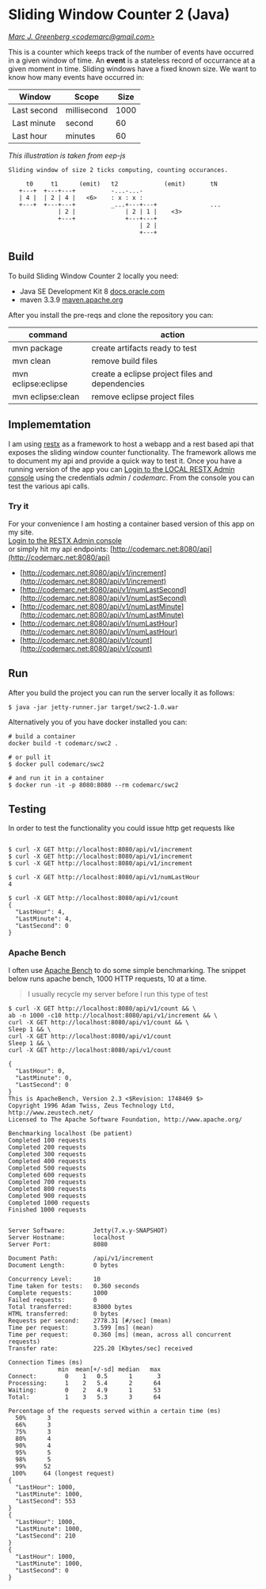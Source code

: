 # Sliding Window Counter 2 (Java)
[*Marc J. Greenberg &lt;codemarc@gmail.com&gt;*](mailto:codemarc@gmail.com)


This is a counter which keeps track of the number of events have occurred in a given 
window of time. An __event__ is a stateless record of occurrance at a given moment in 
time.  Sliding windows have a fixed known size.  We want to know how many events have 
occurred in:  

Window      | Scope       | Size 
------      | -----       | ---- 
Last second | millisecond | 1000
Last minute | second      | 60
Last hour   | minutes     | 60


_This illustration is taken from eep-js_

``` text
Sliding window of size 2 ticks computing, counting occurances.

     t0     t1      (emit)   t2             (emit)       tN
   +---+  +---+---+          -...-...-
   | 4 |  | 2 | 4 |   <6>    : x : x :
   +---+  +---+---+          _...+---+---+               ...
              | 2 |              | 2 | 1 |    <3>
              +---+              +---+---+
                                     | 2 |
                                     +---+
```
 
## Build
 
To build Sliding Window Counter 2 locally you need: 

 * Java SE Development Kit 8 [docs.oracle.com](http://docs.oracle.com/javase/8/docs/)  
 * maven 3.3.9 [maven.apache.org](https://maven.apache.org)
    

After you install the pre-reqs and clone the repository you can:  

command                 | action
----------------------- | -------------
mvn package             | create artifacts ready to test
mvn clean               | remove build files
mvn eclipse:eclipse     | create a eclipse project files and dependencies
mvn eclipse:clean       | remove eclipse project files
  
  
## Implememtation
I am using [restx](http://restx.io) as a framework to host a webapp and a rest based api that 
exposes the sliding window counter functionality. The framework allows me to document 
my api and provide a quick way to test it. Once you have a running version of the app you can 
[Login to the LOCAL RESTX Admin console](http://localhost:8080/api/@/ui/api-docs/) 
using the credentials _admin_ / _codemarc_. From the console you can test the various api calls. 

### Try it
For your convenience I am hosting a container based version of this app on my site.  
[Login to the RESTX Admin console](http://codemarc.net:8080/api/@/ui/api-docs/)  
or simply hit my api endpoints: [http://codemarc.net:8080/api](http://codemarc.net:8080/api)

* [http://codemarc.net:8080/api/v1/increment](http://codemarc.net:8080/api/v1/increment)
* [http://codemarc.net:8080/api/v1/numLastSecond](http://codemarc.net:8080/api/v1/numLastSecond)
* [http://codemarc.net:8080/api/v1/numLastMinute](http://codemarc.net:8080/api/v1/numLastMinute)
* [http://codemarc.net:8080/api/v1/numLastHour](http://codemarc.net:8080/api/v1/numLastHour)
* [http://codemarc.net:8080/api/v1/count](http://codemarc.net:8080/api/v1/count)


## Run 

After you build the project you can run the server locally it as follows:
```
$ java -jar jetty-runner.jar target/swc2-1.0.war
```

Alternatively you of you have docker installed you can:
``` code
# build a container 
docker build -t codemarc/swc2 .

# or pull it
$ docker pull codemarc/swc2

# and run it in a container
$ docker run -it -p 8080:8080 --rm codemarc/swc2
```

## Testing
In order to test the functionality you could issue http get requests like
``` code

$ curl -X GET http://localhost:8080/api/v1/increment
$ curl -X GET http://localhost:8080/api/v1/increment
$ curl -X GET http://localhost:8080/api/v1/increment

$ curl -X GET http://localhost:8080/api/v1/numLastHour
4

$ curl -X GET http://localhost:8080/api/v1/count
{
  "LastHour": 4,
  "LastMinute": 4,
  "LastSecond": 0
}
```

### Apache Bench
I often use [Apache Bench](https://httpd.apache.org/docs/2.4/programs/ab.html) to do some simple benchmarking.
The snippet below runs apache bench, 1000 HTTP requests, 10 at a time.  

> I usually recycle my server before I run this type of test

``` code
$ curl -X GET http://localhost:8080/api/v1/count && \
ab -n 1000 -c10 http://localhost:8080/api/v1/increment && \
curl -X GET http://localhost:8080/api/v1/count && \
Sleep 1 && \
curl -X GET http://localhost:8080/api/v1/count 
Sleep 1 && \
curl -X GET http://localhost:8080/api/v1/count 

{
  "LastHour": 0,
  "LastMinute": 0,
  "LastSecond": 0
}
This is ApacheBench, Version 2.3 <$Revision: 1748469 $>
Copyright 1996 Adam Twiss, Zeus Technology Ltd, http://www.zeustech.net/
Licensed to The Apache Software Foundation, http://www.apache.org/

Benchmarking localhost (be patient)
Completed 100 requests
Completed 200 requests
Completed 300 requests
Completed 400 requests
Completed 500 requests
Completed 600 requests
Completed 700 requests
Completed 800 requests
Completed 900 requests
Completed 1000 requests
Finished 1000 requests


Server Software:        Jetty(7.x.y-SNAPSHOT)
Server Hostname:        localhost
Server Port:            8080

Document Path:          /api/v1/increment
Document Length:        0 bytes

Concurrency Level:      10
Time taken for tests:   0.360 seconds
Complete requests:      1000
Failed requests:        0
Total transferred:      83000 bytes
HTML transferred:       0 bytes
Requests per second:    2778.31 [#/sec] (mean)
Time per request:       3.599 [ms] (mean)
Time per request:       0.360 [ms] (mean, across all concurrent requests)
Transfer rate:          225.20 [Kbytes/sec] received

Connection Times (ms)
              min  mean[+/-sd] median   max
Connect:        0    1   0.5      1       3
Processing:     1    2   5.4      2      64
Waiting:        0    2   4.9      1      53
Total:          1    3   5.3      3      64

Percentage of the requests served within a certain time (ms)
  50%      3
  66%      3
  75%      3
  80%      4
  90%      4
  95%      5
  98%      5
  99%     52
 100%     64 (longest request)
{
  "LastHour": 1000,
  "LastMinute": 1000,
  "LastSecond": 553
}
{
  "LastHour": 1000,
  "LastMinute": 1000,
  "LastSecond": 210
}
{
  "LastHour": 1000,
  "LastMinute": 1000,
  "LastSecond": 0
}

